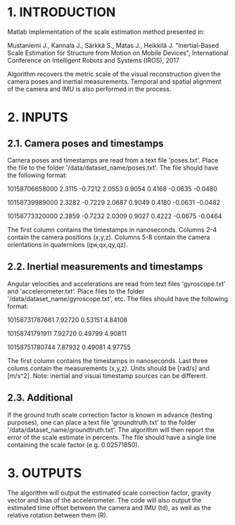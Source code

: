 # 1. INTRODUCTION

Matlab implementation of the scale estimation method presented in:

Mustaniemi J., Kannala J., Särkkä S., Matas J., Heikkilä J.
"Inertial-Based Scale Estimation for Structure from Motion
on Mobile Devices", International Conference on Intelligent 
Robots and Systems (IROS), 2017

Algorithm recovers the metric scale of the visual reconstruction
given the camera poses and inertial measurements. Temporal and 
spatial alignment of the camera and IMU is also performed in the
process.


# 2. INPUTS

  ## 2.1. Camera poses and timestamps

  Camera poses and timestamps are read from a text file 'poses.txt'.
  Place the file to the folder '/data/dataset_name/poses.txt'. The
  file should have the following format:

  10158706658000 2.3115 -0.7212 2.0553 0.9054 0.4168 -0.0635 -0.0480
		
  10158739989000 2.3282 -0.7229 2.0687 0.9049 0.4180 -0.0631 -0.0482
		
  10158773320000 2.3859 -0.7232 2.0309 0.9027 0.4222 -0.0675 -0.0464

  The first column contains the timestamps in nanoseconds. Columns 2-4
  contain the camera positions (x,y,z). Columns 5-8 contain the
  camera orientations in quaternions (qw,qx,qy,qz).

  ## 2.2. Inertial measurements and timestamps

  Angular velocities and accelerations are read from text files
  'gyroscope.txt' and 'accelerometer.txt'. Place files to the folder 
  '/data/dataset_name/gyroscope.txt', etc. The files should have the 
  following format:

  10158731787661 7.92720 0.53151 4.84108
		
  10158741791911 7.92720 0.49799 4.90811
		
  10158751780744 7.87932 0.49081 4.97755

  The first column contains the timestamps in nanoseconds. Last three
  colums contain the measurements (x,y,z). Units should be [rad/s] and
  [m/s^2]. Note: inertial and visual timestamp sources can be different.

  ## 2.3. Additional

  If the ground truth scale correction factor is known in advance 
  (testing purposes), one can place a text file 'groundtruth.txt' to the 
  folder '/data/dataset_name/groundtruth.txt'. The algorithm will then 
  report the error of the scale estimate in percents. The file should
  have a single line containing the scale factor (e.g. 0.02571850).


# 3. OUTPUTS

  The algorithm will output the estimated scale correction factor,
  gravity vector and bias of the accelerometer. The code will also 
  output the estimated time offset between the camera and IMU (td), 
  as well as the relative rotation between them (R).

